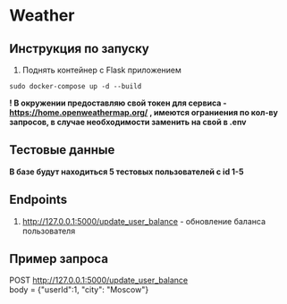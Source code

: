 # Weather

## Инструкция по запуску

1. Поднять контейнер с Flask приложением

```commandline
sudo docker-compose up -d --build
```

**! В окружении предоставляю свой токен для сервиса - https://home.openweathermap.org/ , имеются ограниения по кол-ву
запросов, в случае необходимости заменить на свой в .env**

## Тестовые данные

**В базе будут находиться 5 тестовых пользователей с id 1-5**

## Endpoints

1. http://127.0.0.1:5000/update_user_balance - обновление баланса пользователя

## Пример запроса

POST http://127.0.0.1:5000/update_user_balance \
body = {"userId":1, "city": "Moscow"}
